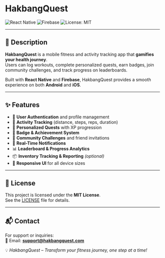 # HakbangQuest  

![React Native](https://img.shields.io/badge/React_Native-2023-blue?logo=react)
![Firebase](https://img.shields.io/badge/Firebase-Cloud-yellow?logo=firebase)
![License: MIT](https://img.shields.io/badge/License-MIT-green?logo=open-source-initiative)

---

## 📖 Description  
**HakbangQuest** is a mobile fitness and activity tracking app that **gamifies your health journey**.  
Users can log workouts, complete personalized quests, earn badges, join community challenges, and track progress on leaderboards.  

Built with **React Native** and **Firebase**, HakbangQuest provides a smooth experience on both **Android** and **iOS**.  

---

## ✨ Features  
- 🔐 **User Authentication** and profile management  
- 🏃 **Activity Tracking** (distance, steps, reps, duration)  
- 🎯 **Personalized Quests** with XP progression  
- 🏅 **Badge & Achievement System**  
- 👥 **Community Challenges** and friend invitations  
- 🔔 **Real-Time Notifications**  
- 📊 **Leaderboard & Progress Analytics**  
- 📦 **Inventory Tracking & Reporting** *(optional)*  
- 📱 **Responsive UI** for all device sizes  

---

## 📄 License  
This project is licensed under the **MIT License**.  
See the [LICENSE](LICENSE) file for details.  

---

## 📬 Contact  
For support or inquiries:  
📧 Email: **support@hakbangquest.com**  

💡 *HakbangQuest – Transform your fitness journey, one step at a time!*  
